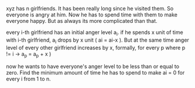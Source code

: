xyz has n girlfriends. It has been really long since he visited them. So everyone is angry at him. Now he has to spend time with them to make everyone happy. But as always its more complicated than that.

every i-th girlfriend has an initial anger level a<sub>i</sub>. if he spends x unit of  time with i-th girlfriend, a<sub>i</sub> drops by x unit ( ai = ai-x ). But at the same time anger level of every other girlfriend increases by x, formally, for every p where p != i -> a<sub>p</sub> = a<sub>p</sub> + x )
 
now he wants to have everyone's anger level to be less than or equal to zero. Find the minimum amount of time he has to spend to make ai = 0 for every i from 1 to n.

